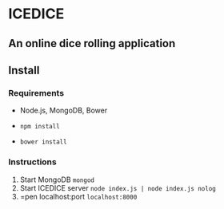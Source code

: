 # ICEDICE

## An online dice rolling application

## Install

### Requirements

* Node.js, MongoDB, Bower

* `npm install`
* `bower install`


### Instructions

1. Start MongoDB `mongod`
2. Start ICEDICE server `node index.js | node index.js nolog`
3. =pen localhost:port `localhost:8000`

